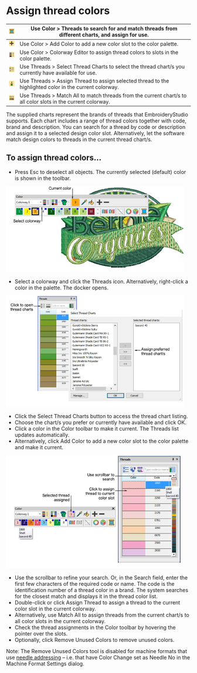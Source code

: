 # Assign thread colors

| ![Threads.png](assets/Threads.png)                       | Use Color > Threads to search for and match threads from different charts, and assign for use.                |
| -------------------------------------------------------- | ------------------------------------------------------------------------------------------------------------- |
| ![AddColor00012.png](assets/AddColor00012.png)           | Use Color > Add Color to add a new color slot to the color palette.                                           |
| ![ColorwayEditor.png](assets/ColorwayEditor.png)         | Use Color > Colorway Editor to assign thread colors to slots in the color palette.                            |
| ![SelectThreadCharts.png](assets/SelectThreadCharts.png) | Use Threads > Select Thread Charts to select the thread chart/s you currently have available for use.         |
| ![AssignThread.png](assets/AssignThread.png)             | Use Threads > Assign Thread to assign selected thread to the highlighted color in the current colorway.       |
| ![MatchAll.png](assets/MatchAll.png)                     | Use Threads > Match All to match threads from the current chart/s to all color slots in the current colorway. |

The supplied charts represent the brands of threads that EmbroideryStudio supports. Each chart includes a range of thread colors together with code, brand and description. You can search for a thread by code or description and assign it to a selected design color slot. Alternatively, let the software match design colors to threads in the current thread chart/s.

## To assign thread colors...

- Press Esc to deselect all objects. The currently selected (default) color is shown in the toolbar.

![threads00013.png](assets/threads00013.png)

- Select a colorway and click the Threads icon. Alternatively, right-click a color in the palette. The docker opens.

![threads00016.png](assets/threads00016.png)

- Click the Select Thread Charts button to access the thread chart listing.
- Choose the chart/s you prefer or currently have available and click OK.
- Click a color in the Color toolbar to make it current. The Threads list updates automatically.
- Alternatively, click Add Color to add a new color slot to the color palette and make it current.

![threads00019.png](assets/threads00019.png)

- Use the scrollbar to refine your search. Or, in the Search field, enter the first few characters of the required code or name. The code is the identification number of a thread color in a brand. The system searches for the closest match and displays it in the thread color list.
- Double-click or click Assign Thread to assign a thread to the current color slot in the current colorway.
- Alternatively, use Match All to assign threads from the current chart/s to all color slots in the current colorway.
- Check the thread assignments in the Color toolbar by hovering the pointer over the slots.
- Optionally, click Remove Unused Colors to remove unused colors.

Note: The Remove Unused Colors tool is disabled for machine formats that use [needle addressing](../../glossary/glossary) – i.e. that have Color Change set as Needle No in the Machine Format Settings dialog.
